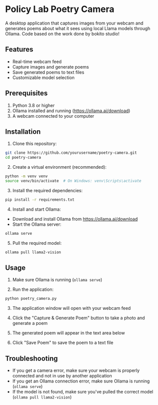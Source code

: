 # Policy Lab Poetry Camera

A desktop application that captures images from your webcam and generates poems about what it sees using local Llama models through Ollama. Code based on the work done by bokito studio!

## Features

- Real-time webcam feed
- Capture images and generate poems
- Save generated poems to text files
- Customizable model selection

## Prerequisites

1. Python 3.8 or higher
2. Ollama installed and running (https://ollama.ai/download)
3. A webcam connected to your computer

## Installation

1. Clone this repository:
```bash
git clone https://github.com/yourusername/poetry-camera.git
cd poetry-camera
```

2. Create a virtual environment (recommended):
```bash
python -m venv venv
source venv/bin/activate  # On Windows: venv\Scripts\activate
```

3. Install the required dependencies:
```bash
pip install -r requirements.txt
```

4. Install and start Ollama:
- Download and install Ollama from https://ollama.ai/download
- Start the Ollama server:
```bash
ollama serve
```

5. Pull the required model:
```bash
ollama pull llama2-vision
```

## Usage

1. Make sure Ollama is running (`ollama serve`)

2. Run the application:
```bash
python poetry_camera.py
```

3. The application window will open with your webcam feed

4. Click the "Capture & Generate Poem" button to take a photo and generate a poem

5. The generated poem will appear in the text area below

6. Click "Save Poem" to save the poem to a text file

## Troubleshooting

- If you get a camera error, make sure your webcam is properly connected and not in use by another application
- If you get an Ollama connection error, make sure Ollama is running (`ollama serve`)
- If the model is not found, make sure you've pulled the correct model (`ollama pull llama2-vision`)
